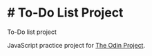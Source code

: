 # # To-Do List Project

To-Do list project

JavaScript practice project for [The Odin Project](https://www.theodinproject.com/).
